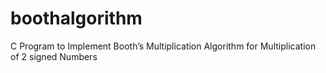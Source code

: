 # boothalgorithm
C Program to Implement Booth’s Multiplication Algorithm for Multiplication of 2 signed Numbers
